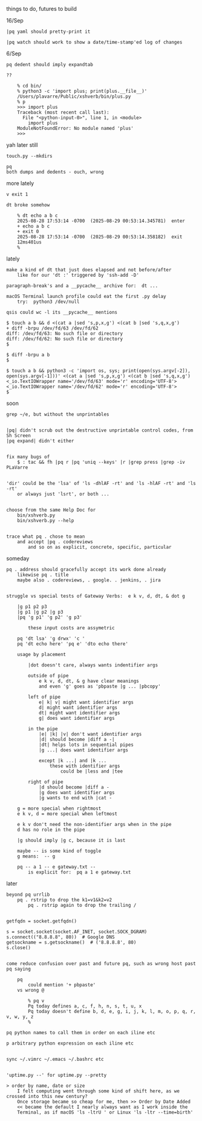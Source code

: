 things to do, futures to build

16/Sep

    |pq yaml should pretty-print it

    |pq watch should work to show a date/time-stamp'ed log of changes

6/Sep

    pq dedent should imply expandtab

    ??

        % cd bin/
        % python3 -c 'import plus; print(plus.__file__)'
        /Users/plavarre/Public/xshverb/bin/plus.py
        % p
        >>> import plus
        Traceback (most recent call last):
          File "<python-input-0>", line 1, in <module>
            import plus
        ModuleNotFoundError: No module named 'plus'
        >>>

yah later still

    touch.py --mkdirs

    pq
    both dumps and dedents - ouch, wrong

more lately

    v exit 1

    dt broke somehow

        % dt echo a b c
        2025-08-28 17:53:14 -0700  (2025-08-29 00:53:14.345781)  enter
        + echo a b c
        + exit 0
        2025-08-28 17:53:14 -0700  (2025-08-29 00:53:14.358182)  exit
        12ms401us
        %

lately

    make a kind of dt that just does elapsed and not before/after
        like for our 'dt :' triggered by 'ssh-add -D'

    paragraph-break's and a __pycache__ archive for:  dt ...

    macOS Terminal launch profile could eat the first .py delay
        try:  python3 /dev/null

    qsis could wc -l its __pycache__ mentions

    $ touch a b && d <(cat a |sed 's,p,x,g') <(cat b |sed 's,q,x,g')
    + diff -brpu /dev/fd/63 /dev/fd/62
    diff: /dev/fd/63: No such file or directory
    diff: /dev/fd/62: No such file or directory
    $

    $ diff -brpu a b
    $

    $ touch a b && python3 -c 'import os, sys; print(open(sys.argv[-2]), open(sys.argv[-1]))' <(cat a |sed 's,p,x,g') <(cat b |sed 's,q,x,g')
    <_io.TextIOWrapper name='/dev/fd/63' mode='r' encoding='UTF-8'> <_io.TextIOWrapper name='/dev/fd/62' mode='r' encoding='UTF-8'>
    $

soon


    grep ~/e, but without the unprintables


    |pq| didn't scrub out the destructive unprintable control codes, from Sh Screen
    |pq expand| didn't either


    fix many bugs of
        $ : tac && fh |pq r |pq 'uniq --keys' |r |grep press |grep -iv PLaVarre


    'dir' could be the 'lsa' of 'ls -dhlAF -rt' and 'ls -hlAF -rt' and 'ls -rt'
        or always just 'lsrt', or both ...


    choose from the same Help Doc for
        bin/xshverb.py
        bin/xshverb.py --help


    trace what pq . chose to mean
        and accept |pq . codereviews
            and so on as explicit, concrete, specific, particular


someday


    pq . address should gracefully accept its work done already
        likewise pq . title
        maybe also . codereviews, . google. . jenkins, . jira


    struggle vs special tests of Gateway Verbs:  e k v, d, dt, & dot g

        |g p1 p2 p3
        |g p1 |g p2 |g p3
        |pq 'g p1' 'g p2' 'g p3'

            these input costs are assymetric

        pq 'dt lsa' 'g drwx' 'c '
        pq 'dt echo here' 'pq e' 'dto echo there'

        usage by placement

            |dot doesn't care, always wants indentifier args

            outside of pipe
                e k v, d, dt, & g have clear meanings
                and even 'g' goes as 'pbpaste |g ... |pbcopy'

            left of pipe
                e| k| v| might want identifier args
                d| might want identifier args
                dt| might want identifier args
                g| does want identifier args

            in the pipe
                |e| |k| |v| don't want identifier args
                |d| should become |diff a -|
                |dt| helps lots in sequential pipes
                |g ...| does want identifier args

                except |k ...| and |k ...
                    these with identifier args
                        could be |less and |tee

            right of pipe
                |d should become |diff a -
                |g does want identifier args
                |g wants to end with |cat -

        g = more special when rightmost
        e k v, d = more special when leftmost

        e k v don't need the non-identifier args when in the pipe
        d has no role in the pipe

        |g should imply |g c, because it is last

        maybe -- is some kind of toggle
        g means:  -- g

        pq -- a 1 -- e gateway.txt --
            is explicit for:  pq a 1 e gateway.txt


later


    beyond pq urrlib
        pq . rstrip to drop the k1=v1&k2=v2
            pq . rstrip again to drop the trailing /


    getfqdn = socket.getfqdn()

    s = socket.socket(socket.AF_INET, socket.SOCK_DGRAM)
    s.connect(("8.8.8.8", 80))  # Google DNS
    getsockname = s.getsockname()  # ('8.8.8.8', 80)
    s.close()


    come reduce confusion over past and future pq, such as wrong host past pq saying

        pq
            could mention '+ pbpaste'
        vs wrong @

            % pq v
            Pq today defines a, c, f, h, n, s, t, u, x
            Pq today doesn't define b, d, e, g, i, j, k, l, m, o, p, q, r, v, w, y, z
            %

    pq python names to call them in order on each iline etc

    p arbitrary python expression on each iline etc


    sync ~/.vimrc ~/.emacs ~/.bashrc etc


    'uptime.py --' for uptime.py --pretty

    > order by name, date or size
        I felt computing went through some kind of shift here, as we crossed into this new century?
        Once storage became so cheap for me, then >> Order by Date Added
        << became the default I nearly always want as I work inside the
        Terminal, as if macOS 'ls -ltrU ' or Linux 'ls -ltr --time=birth'
